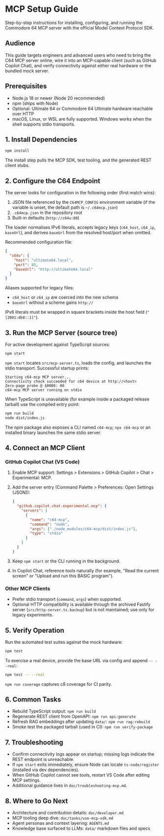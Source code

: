 # MCP Setup Guide

Step-by-step instructions for installing, configuring, and running the Commodore 64 MCP server with the official Model Context Protocol SDK.

## Audience

This guide targets engineers and advanced users who need to bring the C64 MCP server online, wire it into an MCP-capable client (such as GitHub Copilot Chat), and verify connectivity against either real hardware or the bundled mock server.

## Prerequisites

- Node.js 18 or newer (Node 20 recommended)
- npm (ships with Node)
- Optional: Ultimate 64 or Commodore 64 Ultimate hardware reachable over HTTP
- macOS, Linux, or WSL are fully supported. Windows works when the shell supports stdio transports.

## 1. Install Dependencies

```bash
npm install
```

The install step pulls the MCP SDK, test tooling, and the generated REST client stubs.

## 2. Configure the C64 Endpoint

The server looks for configuration in the following order (first match wins):

1. JSON file referenced by the `C64MCP_CONFIG` environment variable (if the variable is unset, the default path is `~/.c64mcp.json`)
2. `.c64mcp.json` in the repository root
3. Built-in defaults (`http://c64u:80`)

The loader normalises IPv6 literals, accepts legacy keys (`c64_host`, `c64_ip`, `baseUrl`), and derives `baseUrl` from the resolved host/port when omitted.

Recommended configuration file:

```json
{
  "c64u": {
    "host": "ultimate64.local",
    "port": 80,
    "baseUrl": "http://ultimate64.local"
  }
}
```

Aliases supported for legacy files:

- `c64_host` or `c64_ip` are coerced into the new schema
- `baseUrl` without a scheme gains `http://`

IPv6 literals must be wrapped in square brackets inside the host field (`"[2001:db8::1]"`).

## 3. Run the MCP Server (source tree)

For active development against TypeScript sources:

```bash
npm start
```

`npm start` locates `src/mcp-server.ts`, loads the config, and launches the stdio transport. Successful startup prints:

```text
Starting c64-mcp MCP server...
Connectivity check succeeded for c64 device at http://<host>
Zero-page probe @ $0000: 00
c64-mcp MCP server running on stdio
```

When TypeScript is unavailable (for example inside a packaged release tarball) use the compiled entry point:

```bash
npm run build
node dist/index.js
```

The npm package also exposes a CLI named `c64-mcp`; `npx c64-mcp` or an installed binary launches the same stdio server.

## 4. Connect an MCP Client

### GitHub Copilot Chat (VS Code)

1. Enable MCP support: Settings > Extensions > GitHub Copilot > Chat > Experimental: MCP.
2. Add the server entry (Command Palette > Preferences: Open Settings (JSON)):

   ```json
   {
     "github.copilot.chat.experimental.mcp": {
       "servers": [
         {
           "name": "c64-mcp",
           "command": "node",
           "args": ["./node_modules/c64-mcp/dist/index.js"],
           "type": "stdio"
         }
       ]
     }
   }
   ```

3. Keep `npm start` or the CLI running in the background.
4. In Copilot Chat, reference tools naturally (for example, "Read the current screen" or "Upload and run this BASIC program").

### Other MCP Clients

- Prefer stdio transport (`command`, `args`) when supported.
- Optional HTTP compatibility is available through the archived Fastify server (`src/http-server.ts.backup`) but is not maintained; use only for legacy experiments.

## 5. Verify Operation

Run the automated test suites against the mock hardware:

```bash
npm test
```

To exercise a real device, provide the base URL via config and append `-- --real`:

```bash
npm test -- --real
```

`npm run coverage` captures c8 coverage for CI parity.

## 6. Common Tasks

- Rebuild TypeScript output: `npm run build`
- Regenerate REST client from OpenAPI: `npm run api:generate`
- Refresh RAG embeddings after updating `data/`: `npm run rag:rebuild`
- Smoke test the packaged tarball (used in CI): `npm run verify-package`

## 7. Troubleshooting

- Confirm connectivity logs appear on startup; missing logs indicate the REST endpoint is unreachable.
- If `npm start` exits immediately, ensure Node can locate `ts-node/register` (installed via dev dependencies).
- When GitHub Copilot cannot see tools, restart VS Code after editing MCP settings.
- Additional guidance lives in `doc/troubleshooting-mcp.md`.

## 8. Where to Go Next

- Architecture and contribution details: `doc/developer.md`
- MCP tooling deep dive: `doc/tasks/use-mcp-sdk.md`
- Agent personas and context layering: `AGENTS.md`
- Knowledge base surfaced to LLMs: `data/` markdown files and specs
